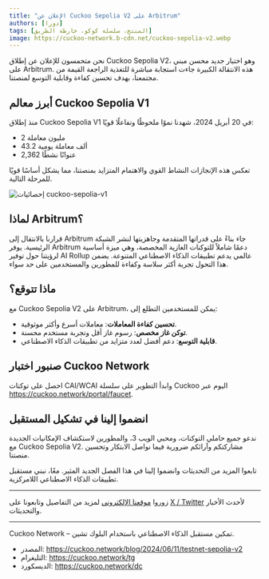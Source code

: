 ```yaml
---
title: "الإعلان عن Cuckoo Sepolia V2 على Arbitrum"
authors: [دورا]
tags: [المنتج، سلسلة كوكو، خارطة الطريق]
image: https://cuckoo-network.b-cdn.net/cuckoo-sepolia-v2.webp
---
```


نحن متحمسون للإعلان عن إطلاق Cuckoo Sepolia V2، وهو اختبار جديد محسن مبني على Arbitrum. هذه الانتقالة الكبيرة جاءت استجابة مباشرة للتغذية الراجعة القيمة من مجتمعنا، بهدف تحسين كفاءة وقابلية التوسع لمنصتنا.

## أبرز معالم Cuckoo Sepolia V1

منذ إطلاق Cuckoo Sepolia V1 في 20 أبريل 2024، شهدنا نموًا ملحوظًا وتفاعلًا قويًا:
- 2 مليون معاملة
- 43.2 ألف معاملة يومية
- 2,362 عنوانًا نشطًا

تعكس هذه الإنجازات النشاط القوي والاهتمام المتزايد بمنصتنا، مما يشكل أساسًا قويًا للمرحلة التالية.

![إحصائيات cuckoo-sepolia-v1](https://cuckoo-network.b-cdn.net/cuckoo-sepolia-v1-stats.webp "إحصائيات cuckoo sepolia v1")

## لماذا Arbitrum؟

قرارنا بالانتقال إلى Arbitrum جاء بناءً على قدراتها المتقدمة وجاهزيتها لنشر الشبكة الرئيسية. يوفر Arbitrum دعمًا شاملاً للتوكنات الغازية المخصصة، وهي ميزة أساسية لرؤيتنا حول توفير AI Rollup عالمي يدعم تطبيقات الذكاء الاصطناعي المتنوعة. يضمن هذا التحول تجربة أكثر سلاسة وكفاءة للمطورين والمستخدمين على حد سواء.

## ماذا تتوقع؟

مع Cuckoo Sepolia V2 على Arbitrum، يمكن للمستخدمين التطلع إلى:
- **تحسين كفاءة المعاملات**: معاملات أسرع وأكثر موثوقية.
- **توكن غاز مخصص**: رسوم غاز أقل وتجربة مستخدم محسنة.
- **قابلية التوسع**: دعم أفضل لعدد متزايد من تطبيقات الذكاء الاصطناعي.

## صنبور اختبار Cuckoo Network

احصل على توكنات CAI/WCAI وابدأ التطوير على سلسلة Cuckoo اليوم عبر https://cuckoo.network/portal/faucet.

## انضموا إلينا في تشكيل المستقبل

ندعو جميع حاملي التوكنات، ومحبي الويب 3، والمطورين لاستكشاف الإمكانيات الجديدة مع Cuckoo Sepolia V2. مشاركتكم وآرائكم ضرورية فيما نواصل الابتكار وتحسين منصتنا.

تابعوا المزيد من التحديثات وانضموا إلينا في هذا الفصل الجديد المثير. معًا، نبني مستقبل تطبيقات الذكاء الاصطناعي اللامركزية.

---

زوروا [موقعنا الإلكتروني](https://cuckoo.network) لمزيد من التفاصيل وتابعونا على [X / Twitter](https://cuckoo.network/x) لأحدث الأخبار والتحديثات.

---

Cuckoo Network – تمكين مستقبل الذكاء الاصطناعي باستخدام البلوك تشين.

- المصدر: https://cuckoo.network/blog/2024/06/11/testnet-sepolia-v2
- التليغرام: https://cuckoo.network/tg
- الديسكورد: https://cuckoo.network/dc
